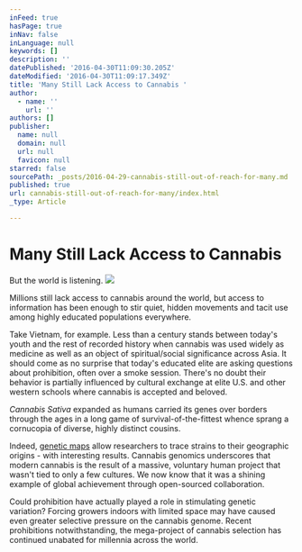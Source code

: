 ```yaml
---
inFeed: true
hasPage: true
inNav: false
inLanguage: null
keywords: []
description: ''
datePublished: '2016-04-30T11:09:30.205Z'
dateModified: '2016-04-30T11:09:17.349Z'
title: 'Many Still Lack Access to Cannabis '
author:
  - name: ''
    url: ''
authors: []
publisher:
  name: null
  domain: null
  url: null
  favicon: null
starred: false
sourcePath: _posts/2016-04-29-cannabis-still-out-of-reach-for-many.md
published: true
url: cannabis-still-out-of-reach-for-many/index.html
_type: Article

---
```

# Many Still Lack Access to Cannabis 

But the world is listening.
![](https://s3-us-west-2.amazonaws.com/the-grid-img/p/ed1bde6f9bf82302254deffbfa5d49c45281eb3f.jpg)

Millions still lack access to cannabis around the world, but access to information has been enough to stir quiet, hidden movements and tacit use among highly educated populations everywhere. 

Take Vietnam, for example. Less than a century stands between today's youth and the rest of recorded history when cannabis was used widely as medicine as well as an object of spiritual/social significance across Asia. It should come as no surprise that today's educated elite are asking questions about prohibition, often over a smoke session. There's no doubt their behavior is partially influenced by cultural exchange at elite U.S. and other western schools where cannabis is accepted and beloved.

_Cannabis Sativa_ expanded as humans carried its genes over borders through the ages in a long game of survival-of-the-fittest whence sprang a cornucopia of diverse, highly distinct cousins.

Indeed, [genetic maps][0] allow researchers to trace strains to their geographic origins - with interesting results. Cannabis genomics underscores that modern cannabis is the result of a massive, voluntary human project that wasn't tied to only a few cultures. We now know that it was a shining example of global achievement through open-sourced collaboration.

Could prohibition have actually played a role in stimulating genetic variation? Forcing growers indoors with limited space may have caused even greater selective pressure on the cannabis genome. Recent prohibitions notwithstanding, the mega-project of cannabis selection has continued unabated for millennia across the world.

[0]: http://www.medicinalgenomics.com/wp-content/uploads/2016/04/lynch.pptx